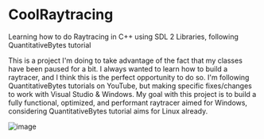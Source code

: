# CoolRaytracing
Learning how to do Raytracing in C++ using SDL 2 Libraries, following QuantitativeBytes tutorial

This is a project I'm doing to take advantage of the fact that my classes have been paused for a bit. I always wanted to learn how to build a raytracer, and I think this is the perfect opportunity to do so.
I'm following QuantitativeBytes tutorials on YouTube, but making specific fixes/changes to work with Visual Studio & Windows.
My goal with this project is to build a fully functional, optimized, and performant raytracer aimed for Windows, considering QuantitativeBytes tutorial aims for Linux already.

![image](https://user-images.githubusercontent.com/46263572/147297534-9fcd32bd-3e5c-4599-97e6-666c9b5602a5.png)
